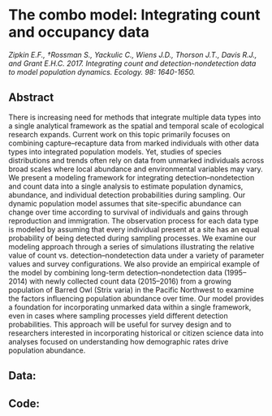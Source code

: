 # The combo model: Integrating count and occupancy data
*Zipkin E.F., †Rossman S., Yackulic C., Wiens J.D., Thorson J.T., Davis R.J., and Grant E.H.C. 2017. Integrating count and detection-nondetection data to model population dynamics. Ecology. 98: 1640-1650.*

## Abstract
There is increasing need for methods that integrate multiple data types into a single analytical framework as the spatial and temporal scale of ecological research expands. Current work on this topic primarily focuses on combining capture–recapture data from marked individuals with other data types into integrated population models. Yet, studies of species distributions and trends often rely on data from unmarked individuals across broad scales where local abundance and environmental variables may vary. We present a modeling framework for integrating detection–nondetection and count data into a single analysis to estimate population dynamics, abundance, and individual detection probabilities during sampling. Our dynamic population model assumes that site-specific abundance can change over time according to survival of individuals and gains through reproduction and immigration. The observation process for each data type is modeled by assuming that every individual present at a site has an equal probability of being detected during sampling processes. We examine our modeling approach through a series of simulations illustrating the relative value of count vs. detection–nondetection data under a variety of parameter values and survey configurations. We also provide an empirical example of the model by combining long-term detection–nondetection data (1995–2014) with newly collected count data (2015–2016) from a growing population of Barred Owl (Strix varia) in the Pacific Northwest to examine the factors influencing population abundance over time. Our model provides a foundation for incorporating unmarked data within a single framework, even in cases where sampling processes yield different detection probabilities. This approach will be useful for survey design and to researchers interested in incorporating historical or citizen science data into analyses focused on understanding how demographic rates drive population abundance.

## **Data:**



## **Code:**

